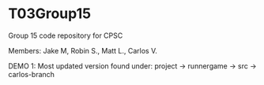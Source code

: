 # T03Group15
Group 15 code repository for CPSC

Members: Jake M, Robin S., Matt L., Carlos V.

DEMO 1: Most updated version found under: project -> runnergame -> src -> carlos-branch
